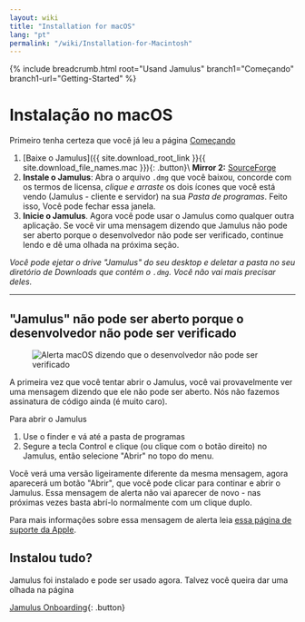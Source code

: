 ```yaml
---
layout: wiki
title: "Installation for macOS"
lang: "pt"
permalink: "/wiki/Installation-for-Macintosh"
---
```


{% include breadcrumb.html root="Usand Jamulus" branch1="Começando" branch1-url="Getting-Started" %}

# Instalação no macOS
Primeiro tenha certeza que você já leu a página [Começando](Getting-Started)

1. [Baixe o Jamulus]({{ site.download_root_link }}{{ site.download_file_names.mac }}){: .button}\\
**Mirror 2:** [SourceForge](https://sourceforge.net/projects/llcon/files/latest/download)
1. **Instale o Jamulus**: Abra o arquivo `.dmg` que você baixou, concorde com os termos de licensa, *clique e arraste* os dois ícones que você está vendo (Jamulus - cliente e servidor) na sua *Pasta de programas*. Feito isso, Você pode fechar essa janela.
1. **Inicie o Jamulus**. Agora você pode usar o Jamulus como qualquer outra aplicação. Se você vir uma mensagem dizendo que Jamulus não pode ser aberto porque o desenvolvedor não pode ser verificado, continue lendo e dê uma olhada na próxima seção.

_Você pode ejetar o drive "Jamulus" do seu desktop e deletar a pasta no seu diretório de Downloads que contém o `.dmg`. Você não vai mais precisar deles._

***

## "Jamulus" não pode ser aberto porque o desenvolvedor não pode ser verificado

<figure><img src="{{site.url}}/assets/img/pt-screenshots/verification-mac.png" loading="lazy" alt="Alerta macOS dizendo que o desenvolvedor não pode ser verificado"></figure>

A primeira vez que você tentar abrir o Jamulus, você vai provavelmente ver uma mensagem dizendo que ele não pode ser aberto. Nós não fazemos assinatura de código ainda (é muito caro).

Para abrir o Jamulus
1. Use o finder e vá até a pasta de programas
1. Segure a tecla Control e clique (ou clique com o botão direito) no Jamulus, então selecione "Abrir" no topo do menu.

Você verá uma versão ligeiramente diferente da mesma mensagem, agora aparecerá um botão "Abrir", que você pode clicar para continar e abrir o Jamulus. Essa mensagem de alerta não vai aparecer de novo - nas próximas vezes basta abrí-lo normalmente com um clique duplo.

Para mais informações sobre essa mensagem de alerta leia [essa página de suporte da Apple](https://support.apple.com/en-gb/guide/mac-help/mh40616/mac).

## Instalou tudo?
Jamulus foi instalado e pode ser usado agora. Talvez você queira dar uma olhada na página

[Jamulus Onboarding](Onboarding){: .button}
